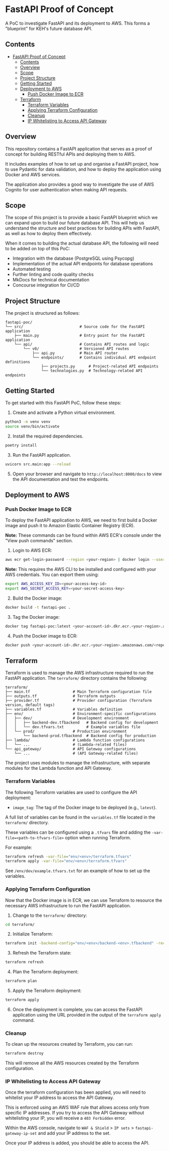# FastAPI Proof of Concept
A PoC to investigate FastAPI and its deployment to AWS. This forms a "blueprint" for KEH's future database API.

## Contents

- [FastAPI Proof of Concept](#fastapi-proof-of-concept)
  - [Contents](#contents)
  - [Overview](#overview)
  - [Scope](#scope)
  - [Project Structure](#project-structure)
  - [Getting Started](#getting-started)
  - [Deployment to AWS](#deployment-to-aws)
    - [Push Docker Image to ECR](#push-docker-image-to-ecr)
  - [Terraform](#terraform)
    - [Terraform Variables](#terraform-variables)
    - [Applying Terraform Configuration](#applying-terraform-configuration)
    - [Cleanup](#cleanup)
    - [IP Whitelisting to Access API Gateway](#ip-whitelisting-to-access-api-gateway)

## Overview

This repository contains a FastAPI application that serves as a proof of concept for building RESTful APIs and deploying them to AWS.

It includes examples of how to set up and organise a FastAPI project, how to use Pydantic for data validation, and how to deploy the application using Docker and AWS services. 

The application also provides a good way to investigate the use of AWS Cognito for user authentication when making API requests.

## Scope

The scope of this project is to provide a basic FastAPI blueprint which we can expand upon to build our future database API. This will help us understand the structure and best practices for building APIs with FastAPI, as well as how to deploy them effectively.

When it comes to building the actual database API, the following will need to be added on top of this PoC:

- Integration with the database (PostgreSQL using Psycopg)
- Implementation of the actual API endpoints for database operations
- Automated testing
- Further linting and code quality checks
- MkDocs for technical documentation
- Concourse integration for CI/CD

## Project Structure

The project is structured as follows:

```
fastapi-poc/
└── src/                         # Source code for the FastAPI application
    ├── main.py                  # Entry point for the FastAPI application
    └── api/                     # Contains API routes and logic
        └── v0/                  # Versioned API routes
            ├── api.py           # Main API router
            └── endpoints/       # Contains individual API endpoint definitions
                ├── projects.py      # Project-related API endpoints
                └── technologies.py  # Technology-related API endpoints
```

## Getting Started

To get started with this FastAPI PoC, follow these steps:

1. Create and activate a Python virtual environment.

  ```bash
  python3 -m venv venv
  source venv/bin/activate
  ```

2. Install the required dependencies.

  ```bash
  poetry install
  ```

3. Run the FastAPI application.

  ```bash
  uvicorn src.main:app --reload
  ```

5. Open your browser and navigate to `http://localhost:8000/docs` to view the API documentation and test the endpoints.

## Deployment to AWS

### Push Docker Image to ECR

To deploy the FastAPI application to AWS, we need to first build a Docker image and push it to Amazon Elastic Container Registry (ECR).

**Note:** These commands can be found within AWS ECR's console under the "View push commands" section.

1. Login to AWS ECR:
   
  ```bash
  aws ecr get-login-password --region <your-region> | docker login --username AWS --password-stdin <your-account-id>.dkr.ecr.<your-region>.amazonaws.com
  ```

  **Note:** This requires the AWS CLI to be installed and configured with your AWS credentials. You can export them using:

  ```bash
  export AWS_ACCESS_KEY_ID=<your-access-key-id>
  export AWS_SECRET_ACCESS_KEY=<your-secret-access-key>
  ```

2. Build the Docker image:

  ```bash
  docker build -t fastapi-poc .
  ```

3. Tag the Docker image:

  ```bash
  docker tag fastapi-poc:latest <your-account-id>.dkr.ecr.<your-region>.amazonaws.com/<repository-name>:<tag>
  ```

4. Push the Docker image to ECR:

  ```bash
  docker push <your-account-id>.dkr.ecr.<your-region>.amazonaws.com/<repository-name>:<tag>
  ```

## Terraform

Terraform is used to manage the AWS infrastructure required to run the FastAPI application. The `terraform/` directory contains the following:

```
terraform/
├── main.tf                   # Main Terraform configuration file
├── outputs.tf                # Terraform outputs
├── provider.tf               # Provider configuration (Terraform version, default tags)
├── variables.tf              # Variables definition
├── env/                      # Environment-specific configurations
│   ├── dev/                  # Development environment
│   │   ├── backend-dev.tfbackend   # Backend config for development
│   │   └── dev.tfvars.txt          # Example variables file
│   └── prod/                 # Production environment
│       └── backend-prod.tfbackend  # Backend config for production
├── lambda/                   # Lambda function configurations
│   └── ...                   # (Lambda-related files)
└── api_gateway/              # API Gateway configurations
    └── ...                   # (API Gateway-related files)
```

The project uses modules to manage the infrastructure, with separate modules for the Lambda function and API Gateway.

### Terraform Variables

The following Terraform variables are used to configure the API deployment:

- `image_tag`: The tag of the Docker image to be deployed (e.g., `latest`).

A full list of variables can be found in the `variables.tf` file located in the `terraform/` directory. 

These variables can be configured using a `.tfvars` file and adding the `-var-file=<path-to-tfvars-file>` option when running Terraform.

For example:

```bash
terraform refresh -var-file="env/<env>/terraform.tfvars"
terraform apply -var-file="env/<env>/terraform.tfvars"
```

See `/env/dev/example.tfvars.txt` for an example of how to set up the variables.

### Applying Terraform Configuration

Now that the Docker image is in ECR, we can use Terraform to resource the necessary AWS infrastructure to run the FastAPI application.

1. Change to the `terraform/` directory:

  ```bash
  cd terraform/
  ```

2. Initialize Terraform:

  ```bash
  terraform init -backend-config="env/<env>/backend-<env>.tfbackend" -reconfigure
  ``` 

3. Refresh the Terraform state:

  ```bash
  terraform refresh
  ```

4. Plan the Terraform deployment:

  ```bash
  terraform plan
  ```

5. Apply the Terraform deployment:

  ```bash
  terraform apply
  ```

6. Once the deployment is complete, you can access the FastAPI application using the URL provided in the output of the `terraform apply` command.

### Cleanup

To clean up the resources created by Terraform, you can run:

```bash
terraform destroy
```

This will remove all the AWS resources created by the Terraform configuration.

### IP Whitelisting to Access API Gateway

Once the terraform configuration has been applied, you will need to whitelist your IP address to access the API Gateway.

This is enforced using an AWS WAF rule that allows access only from specific IP addresses. If you try to access the API Gateway without whitelisting your IP, you will receive a `403 Forbidden` error.

Within the AWS console, navigate to `WAF & Shield` > `IP sets` > `fastapi-gateway-ip-set` and add your IP address to the set.

Once your IP address is added, you should be able to access the API.
